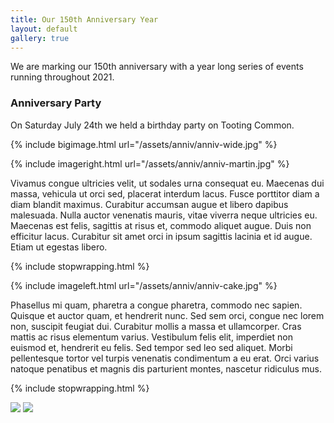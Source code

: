 ```yaml
---
title: Our 150th Anniversary Year
layout: default
gallery: true
---
```


We are marking our 150th anniversary with a year long series of events running throughout 2021.

### Anniversary Party

On Saturday July 24th we held a birthday party on Tooting Common.

{% include bigimage.html url="/assets/anniv/anniv-wide.jpg" %}

{% include imageright.html url="/assets/anniv/anniv-martin.jpg" %}

Vivamus congue ultricies velit, ut sodales urna consequat eu. Maecenas dui massa, vehicula ut orci sed, placerat interdum lacus. Fusce porttitor diam a diam blandit maximus. Curabitur accumsan augue et libero dapibus malesuada. Nulla auctor venenatis mauris, vitae viverra neque ultricies eu. Maecenas est felis, sagittis at risus et, commodo aliquet augue. Duis non efficitur lacus. Curabitur sit amet orci in ipsum sagittis lacinia et id augue. Etiam ut egestas libero.

{% include stopwrapping.html %}

{% include imageleft.html url="/assets/anniv/anniv-cake.jpg" %}

Phasellus mi quam, pharetra a congue pharetra, commodo nec sapien. Quisque et auctor quam, et hendrerit nunc. Sed sem orci, congue nec lorem non, suscipit feugiat dui. Curabitur mollis a massa et ullamcorper. Cras mattis ac risus elementum varius. Vestibulum felis elit, imperdiet non euismod et, hendrerit eu felis. Sed tempor sed leo sed aliquet. Morbi pellentesque tortor vel turpis venenatis condimentum a eu erat. Orci varius natoque penatibus et magnis dis parturient montes, nascetur ridiculus mus.

{% include stopwrapping.html %}

<!-- Add images to <div class="fotorama"></div> -->
<div class="fotorama">
  <img src="https://s.fotorama.io/1.jpg">
  <img src="https://s.fotorama.io/2.jpg">
</div>
